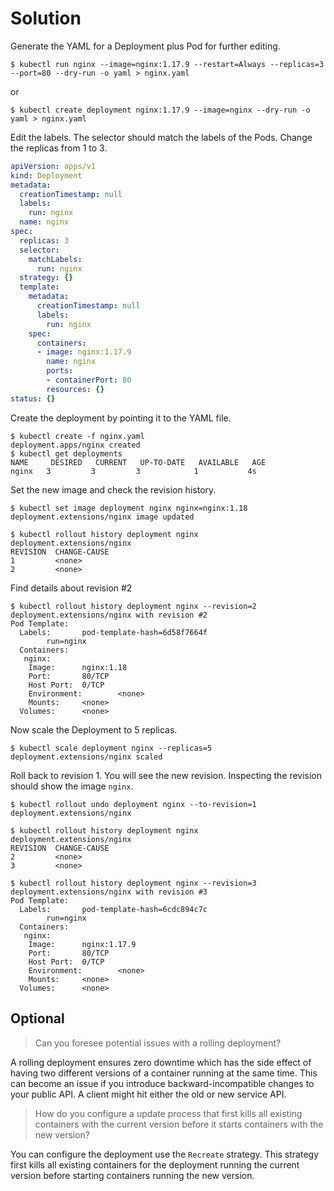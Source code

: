 # Solution

Generate the YAML for a Deployment plus Pod for further editing.

```shell
$ kubectl run nginx --image=nginx:1.17.9 --restart=Always --replicas=3 --port=80 --dry-run -o yaml > nginx.yaml
```
or

```shell
$ kubectl create deployment nginx:1.17.9 --image=nginx --dry-run -o yaml > nginx.yaml
```

Edit the labels. The selector should match the labels of the Pods. Change the replicas from 1 to 3.

```yaml
apiVersion: apps/v1
kind: Deployment
metadata:
  creationTimestamp: null
  labels:
    run: nginx
  name: nginx
spec:
  replicas: 3
  selector:
    matchLabels:
      run: nginx
  strategy: {}
  template:
    metadata:
      creationTimestamp: null
      labels:
        run: nginx
    spec:
      containers:
      - image: nginx:1.17.9
        name: nginx
        ports:
        - containerPort: 80
        resources: {}
status: {}
```

Create the deployment by pointing it to the YAML file.

```shell
$ kubectl create -f nginx.yaml
deployment.apps/nginx created
$ kubectl get deployments
NAME     DESIRED   CURRENT   UP-TO-DATE   AVAILABLE   AGE
nginx   3         3         3            1           4s
```

Set the new image and check the revision history.

```shell
$ kubectl set image deployment nginx nginx=nginx:1.18
deployment.extensions/nginx image updated

$ kubectl rollout history deployment nginx
deployment.extensions/nginx
REVISION  CHANGE-CAUSE
1         <none>
2         <none>
```

Find details about revision #2

```shell
$ kubectl rollout history deployment nginx --revision=2
deployment.extensions/nginx with revision #2
Pod Template:
  Labels:       pod-template-hash=6d58f7664f
        run=nginx
  Containers:
   nginx:
    Image:      nginx:1.18
    Port:       80/TCP
    Host Port:  0/TCP
    Environment:        <none>
    Mounts:     <none>
  Volumes:      <none>
```

Now scale the Deployment to 5 replicas.

```shell
$ kubectl scale deployment nginx --replicas=5
deployment.extensions/nginx scaled
```

Roll back to revision 1. You will see the new revision. Inspecting the revision should show the image `nginx`.

```shell
$ kubectl rollout undo deployment nginx --to-revision=1
deployment.extensions/nginx

$ kubectl rollout history deployment nginx
deployment.extensions/nginx
REVISION  CHANGE-CAUSE
2         <none>
3         <none>

$ kubectl rollout history deployment nginx --revision=3
deployment.extensions/nginx with revision #3
Pod Template:
  Labels:       pod-template-hash=6cdc894c7c
        run=nginx
  Containers:
   nginx:
    Image:      nginx:1.17.9
    Port:       80/TCP
    Host Port:  0/TCP
    Environment:        <none>
    Mounts:     <none>
  Volumes:      <none>
```

## Optional

> Can you foresee potential issues with a rolling deployment?

A rolling deployment ensures zero downtime which has the side effect of having two different versions of a container running at the same time. This can become an issue if you introduce backward-incompatible changes to your public API. A client might hit either the old or new service API.

> How do you configure a update process that first kills all existing containers with the current version before it starts containers with the new version?

You can configure the deployment use the `Recreate` strategy. This strategy first kills all existing containers for the deployment running the current version before starting containers running the new version.
